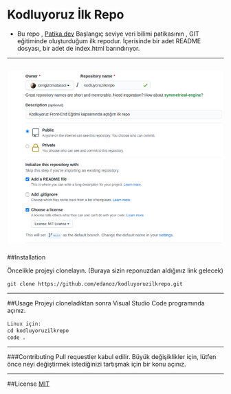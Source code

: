 # Kodluyoruz İlk Repo 
- Bu repo , [Patika.dev](https://app.patika.dev/paths) Başlangıç seviye veri bilimi patikasının , GIT eğitiminde oluşturduğum ilk repodur. İçerisinde bir adet README dosyası, bir adet de index.html barındırıyor.
---
![Resim](https://raw.githubusercontent.com/Kodluyoruz/taskforce/main/git/odev1/figures/github.png)
---
##Installation

Öncelikle projeyi clonelayın. (Buraya sizin reponuzdan aldığınız link gelecek)
```
git clone https://github.com/edanoz/kodluyoruzilkrepo.git
```

---
##Usage
Projeyi cloneladıktan sonra Visual Studio Code programında açınız.
```
Linux için:
cd kodluyoruzilkrepo
code .
```
---
###Contributing
Pull requestler kabul edilir. Büyük değişiklikler için, lütfen önce neyi değiştirmek istediğinizi tartışmak için bir konu açınız.

---
##License
[MIT](https://choosealicense.com/licenses/mit/)
